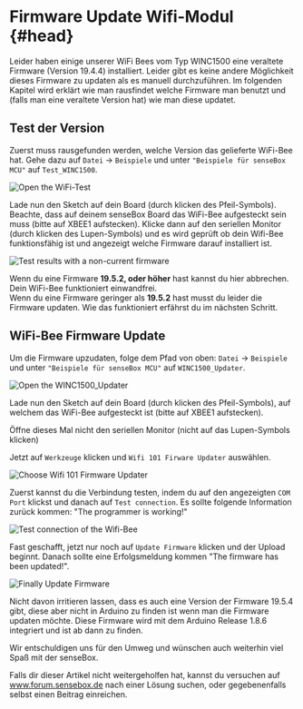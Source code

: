 # Firmware Update Wifi-Modul {#head}
<div class="description">Leider haben einige unserer WiFi Bees vom Typ WINC1500 eine veraltete Firmware (Version 19.4.4) installiert. Leider gibt es keine andere Möglichkeit dieses Firmware zu updaten als es manuell durchzuführen. Im folgenden Kapitel wird erklärt wie man rausfindet welche Firmware man benutzt und (falls man eine veraltete Version hat) wie man diese updatet.</div>

## Test der Version

Zuerst muss rausgefunden werden, welche Version das gelieferte WiFi-Bee hat. Gehe dazu auf `Datei` -> `Beispiele` und unter `"Beispiele für senseBox MCU"` auf `Test_WINC1500`.

![Open the WiFi-Test](https://raw.githubusercontent.com/sensebox/books-v2/edu/pictures/Update-Wifi-Firmware/1-test.PNG?token=AUIA5zEFq2OiW0XRH5N7gdYaDBfz-r9qks5bFTcLwA%3D%3D)

Lade nun den Sketch auf dein Board (durch klicken des Pfeil-Symbols). Beachte, dass auf deinem senseBox Board das WiFi-Bee aufgesteckt sein muss (bitte auf XBEE1 aufstecken). Klicke dann auf den seriellen Monitor (durch klicken des Lupen-Symbols) und es wird geprüft ob dein Wifi-Bee funktionsfähig ist und angezeigt welche Firmware darauf installiert ist.

![Test results with a non-current firmware](https://raw.githubusercontent.com/sensebox/books-v2/edu/pictures/Update-Wifi-Firmware/2-result.PNG?token=AUIA55g3pMQVqX4oLEGCsUccVgd23n7wks5bFT9mwA%3D%3D)

<div class="box_success">
    <i class="fa fa-check fa-fw" aria-hidden="true" style="color: #50af51;"></i>
   Wenn du eine Firmware <b>19.5.2, oder höher</b> hast kannst du hier abbrechen. Dein WiFi-Bee funktioniert einwandfrei.
</div>

<div class="box_warning">
    <i class="fa fa-exclamation-circle fa-fw" aria-hidden="true" style="color: #f0ad4e"></i>
    Wenn du eine Firmware geringer als <b>19.5.2</b> hast musst du leider die Firmware updaten. Wie das funktioniert erfährst du im nächsten Schritt.
</div>

## WiFi-Bee Firmware Update

Um die Firmware upzudaten, folge dem Pfad von oben: `Datei` -> `Beispiele` und unter `"Beispiele für senseBox MCU"` auf `WINC1500_Updater`.

![Open the WINC1500_Updater](https://raw.githubusercontent.com/sensebox/books-v2/edu/pictures/Update-Wifi-Firmware/3-updater.PNG?token=AUIA5yDMwRsWYWKQxtZBH4vRT6hzB7k6ks5bFUSrwA%3D%3D)

Lade nun den Sketch auf dein Board (durch klicken des Pfeil-Symbols), auf welchem das WiFi-Bee aufgesteckt ist (bitte auf XBEE1 aufstecken).

<div class="box_error">
    <i class="fa fa-exclamation-triangle fa-fw" aria-hidden="true" style="color: #d9534f"></i>
    Öffne dieses Mal nicht den seriellen Monitor (nicht auf das Lupen-Symbols klicken)
</div>

Jetzt auf ``Werkzeuge`` klicken und ``Wifi 101 Firware Updater`` auswählen.

![Choose Wifi 101 Firmware Updater](https://raw.githubusercontent.com/sensebox/books-v2/edu/pictures/Update-Wifi-Firmware/4-firmware-updater.PNG?token=AUIA59AeGt7bJpitdVkIb8LXMAcV5jO6ks5bFUZ1wA%3D%3D)

Zuerst kannst du die Verbindung testen, indem du auf den angezeigten ``COM Port`` klickst und danach auf ``Test connection``. Es sollte folgende Information zurück kommen: "The programmer is working!"

![Test connection of the Wifi-Bee](https://raw.githubusercontent.com/sensebox/books-v2/edu/pictures/Update-Wifi-Firmware/5-test-connection.PNG?token=AUIA50GxV420ETlTsvs8-XnaU4aQzWhmks5bFUdCwA%3D%3D)

Fast geschafft, jetzt nur noch auf ``Update Firmware`` klicken und der Upload beginnt. Danach sollte eine Erfolgsmeldung kommen "The firmware has been updated!".

![Finally Update Firmware](https://raw.githubusercontent.com/sensebox/books-v2/edu/pictures/Update-Wifi-Firmware/6-update-firmware.PNG?token=AUIA50NfwMr7qVx3WbKAyW_Y7IisWhLNks5bFUgawA%3D%3D)

<div class="box_info">
    <i class="fa fa-info fa-fw" aria-hidden="true" style="color: #42acf3;"></i>
    Nicht davon irritieren lassen, dass es auch eine Version der Firmware 19.5.4 gibt, diese aber nicht in Arduino zu finden ist wenn man die Firmware updaten möchte. Diese Firmware wird mit dem Arduino Release 1.8.6 integriert und ist ab dann zu finden.</div>

Wir entschuldigen uns für den Umweg und wünschen auch weiterhin viel Spaß mit der senseBox.

Falls dir dieser Artikel nicht weitergeholfen hat, kannst du versuchen auf www.forum.sensebox.de nach einer Lösung suchen, oder gegebenenfalls selbst einen Beitrag einreichen.
